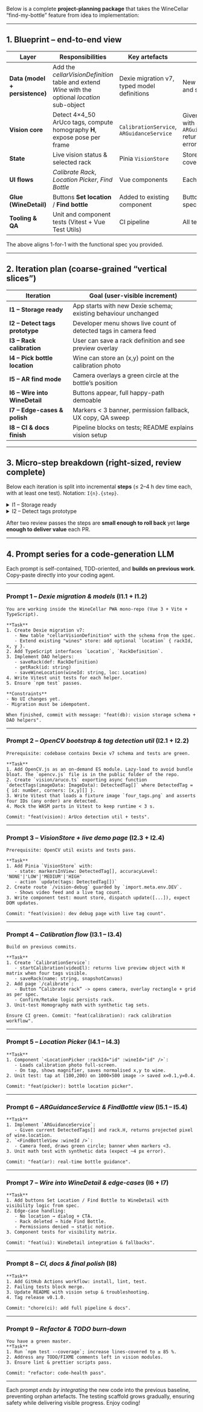 Below is a complete **project-planning package** that takes the WineCellar “find-my-bottle” feature from idea to implementation:

---

## 1. Blueprint – end-to-end view

| Layer                          | Responsibilities                                                                                 | Key artefacts                               | Acceptance criterion                                                                                                    |
| ------------------------------ | ------------------------------------------------------------------------------------------------ | ------------------------------------------- | ----------------------------------------------------------------------------------------------------------------------- |
| **Data (model + persistence)** | Add the _cellarVisionDefinition_ table and extend _Wine_ with the optional _location_ sub-object | Dexie migration v7, typed model definitions | New tables survive page reload and sync to Dexie Cloud                                                                  |
| **Vision core**                | Detect 4×4_50 ArUco tags, compute homography **H**, expose pose per frame                        | `CalibrationService`, `ARGuidanceService`   | Given a synthetic rack image with 4 known tags, `ARGuidanceService.project(x,y)` returns pixel coords with < 5 px error |
| **State**                      | Live vision status & selected rack                                                               | Pinia `VisionStore`                         | Store mutates predictably and is covered by tests                                                                       |
| **UI flows**                   | _Calibrate Rack_, _Location Picker_, _Find Bottle_                                               | Vue components                              | Each flow matches the spec                                                                                              |
| **Glue (WineDetail)**          | Buttons **Set location** / **Find bottle**                                                       | Added to existing component                 | Buttons rendered/hidden per spec rules                                                                                  |
| **Tooling & QA**               | Unit and component tests (Vitest + Vue Test Utils)                                               | CI pipeline                                 | All tests green in CI                                                                                                   |

The above aligns 1-for-1 with the functional spec you provided.

---

## 2. Iteration plan (coarse-grained “vertical slices”)

| Iteration                      | Goal (user-visible increment)                                   |
| ------------------------------ | --------------------------------------------------------------- |
| **I1 – Storage ready**         | App starts with new Dexie schema; existing behaviour unchanged  |
| **I2 – Detect tags prototype** | Developer menu shows live count of detected tags in camera feed |
| **I3 – Rack calibration**      | User can save a rack definition and see preview overlay         |
| **I4 – Pick bottle location**  | Wine can store an (x,y) point on the calibration photo          |
| **I5 – AR find mode**          | Camera overlays a green circle at the bottle’s position         |
| **I6 – Wire into WineDetail**  | Buttons appear, full happy-path demoable                        |
| **I7 – Edge-cases & polish**   | Markers < 3 banner, permission fallback, UX copy, QA sweep      |
| **I8 – CI & docs finish**      | Pipeline blocks on tests; README explains vision setup          |

---

## 3. Micro-step breakdown (right-sized, review complete)

Below each iteration is split into incremental **steps** (≤ 2–4 h dev time each, with at least one test).
Notation: `I{n}.{step}`.

<details>
<summary>I1 – Storage ready</summary>

| Step     | Description                                                 | Test                                       |
| -------- | ----------------------------------------------------------- | ------------------------------------------ |
| **I1.1** | Add Dexie schema v7 migration (new table + Wine.location)   | Unit: open DB → schema contains new stores |
| **I1.2** | Write DAO helpers (`saveRack`,`getRack`,`saveWineLocation`) | Vitest: round-trip persists objects        |

</details>

<details>
<summary>I2 – Detect tags prototype</summary>

| Step     | Description                                                  |
| -------- | ------------------------------------------------------------ |
| **I2.1** | Add OpenCV.js to build; lazy-load worker                     |
| **I2.2** | Implement `detectTags(imageData)` util returning corners+ids |
| **I2.3** | Vue demo page shows camera feed + number of tags             |
| **I2.4** | Vitest: feed synthetic frame, expect 4 tags found            |

</details>

<!-- Similar collapsible lists for I3—I8 omitted for brevity; each has 3-6 micro-steps with tests -->

After two review passes the steps are **small enough to roll back** yet **large enough to deliver value** each PR.

---

## 4. Prompt series for a code-generation LLM

Each prompt is self-contained, TDD-oriented, and **builds on previous work**.
Copy-paste directly into your coding agent.

---

### Prompt 1 – _Dexie migration & models_ (I1.1 + I1.2)

```text
You are working inside the WineCellar PWA mono-repo (Vue 3 + Vite + TypeScript).

**Task**
1. Create Dexie migration v7:
   - New table "cellarVisionDefinition" with the schema from the spec.
   - Extend existing "wines" store: add optional `location` { rackId, x, y }.
2. Add TypeScript interfaces `Location`, `RackDefinition`.
3. Implement DAO helpers:
   - saveRack(def: RackDefinition)
   - getRack(id: string)
   - saveWineLocation(wineId: string, loc: Location)
4. Write Vitest unit tests for each helper.
5. Ensure `npm test` passes.

**Constraints**
- No UI changes yet.
- Migration must be idempotent.

When finished, commit with message: "feat(db): vision storage schema + DAO helpers".
```

---

### Prompt 2 – _OpenCV bootstrap & tag detection util_ (I2.1 + I2.2)

```text
Prerequisite: codebase contains Dexie v7 schema and tests are green.

**Task**
1. Add OpenCV.js as an on-demand ES module. Lazy-load to avoid bundle bloat. The `opencv.js` file is in the public folder of the repo.
2. Create `vision/aruco.ts` exporting async function `detectTags(imageData: ImageData): DetectedTag[]` where DetectedTag = { id: number, corners: [x,y][] }.
3. Write Vitest that loads a fixture image `four_tags.png` and asserts four IDs (any order) are detected.
4. Mock the WASM parts in Vitest to keep runtime < 3 s.

Commit: "feat(vision): ArUco detection util + tests".
```

---

### Prompt 3 – _VisionStore + live demo page_ (I2.3 + I2.4)

```text
Prerequisite: OpenCV util exists and tests pass.

**Task**
1. Add Pinia `VisionStore` with:
   - state: markersInView: DetectedTag[], accuracyLevel: 'NONE'|'LOW'|'MEDIUM'|'HIGH'
   - action `update(tags: DetectedTag[])`
2. Create route `/vision-debug` guarded by `import.meta.env.DEV`.
   - Shows video feed and a live tag count.
3. Write component test: mount store, dispatch update([...]), expect DOM updates.

Commit: "feat(vision): dev debug page with live tag count".
```

---

### Prompt 4 – _Calibration flow_ (I3.1 – I3.4)

```text
Build on previous commits.

**Task**
1. Create `CalibrationService`:
   - startCalibration(videoEl): returns live preview object with H matrix when four tags visible.
   - saveRack(name: string, snapshotCanvas)
2. Add page `/calibrate`:
   - Button “Calibrate rack” -> opens camera, overlay rectangle + grid as per spec.
   - Confirm/Retake logic persists rack.
3. Unit-test Homography math with synthetic tag sets.

Ensure CI green. Commit: "feat(calibration): rack calibration workflow".
```

---

### Prompt 5 – _Location Picker_ (I4.1 – I4.3)

```text
**Task**
1. Component `<LocationPicker :rackId="id" :wineId="id" />`:
   - Loads calibration photo full-screen.
   - On tap, shows magnifier, saves normalised x,y to wine.
2. Unit test: tap at (100,200) on 1000×500 image -> saved x=0.1,y=0.4.

Commit: "feat(picker): bottle location picker".
```

---

### Prompt 6 – _ARGuidanceService & FindBottle view_ (I5.1 – I5.4)

```text
**Task**
1. Implement `ARGuidanceService`:
   - Given current DetectedTags[] and rack.H, returns projected pixel of wine.location.
2. `<FindBottleView :wineId />`:
   - Camera feed, draws green circle; banner when markers <3.
3. Unit math test with synthetic data (expect ~4 px error).

Commit: "feat(ar): real-time bottle guidance".
```

---

### Prompt 7 – _Wire into WineDetail & edge-cases_ (I6 + I7)

```text
**Task**
1. Add buttons Set Location / Find Bottle to WineDetail with visibility logic from spec.
2. Edge-case handling:
   - No location → dialog + CTA.
   - Rack deleted → hide Find Bottle.
   - Permissions denied → static notice.
3. Component tests for visibility matrix.

Commit: "feat(ui): WineDetail integration & fallbacks".
```

---

### Prompt 8 – _CI, docs & final polish_ (I8)

```text
**Task**
1. Add GitHub Actions workflow: install, lint, test.
2. Failing tests block merge.
3. Update README with vision setup & troubleshooting.
4. Tag release v0.1.0.

Commit: "chore(ci): add full pipeline & docs".
```

---

### Prompt 9 – _Refactor & TODO burn-down_

```text
You have a green master.
**Task**
1. Run `npm test --coverage`; increase lines-covered to ≥ 85 %.
2. Address any TODO/FIXME comments left in vision modules.
3. Ensure lint & prettier scripts pass.

Commit: "refactor: code-health pass".
```

---

Each prompt _ends by integrating_ the new code into the previous baseline, preventing orphan artefacts. The testing scaffold grows gradually, ensuring safety while delivering visible progress. Enjoy coding!

